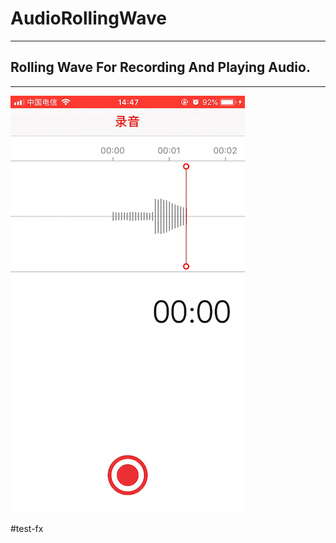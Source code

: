 # AudioRollingWave
------------------
Rolling Wave For Recording And Playing Audio.
------------------
------------------
![](https://github.com/liangqiubing/AudioRollingWave/raw/master/AudioRollingWave.gif)

#test-fx
